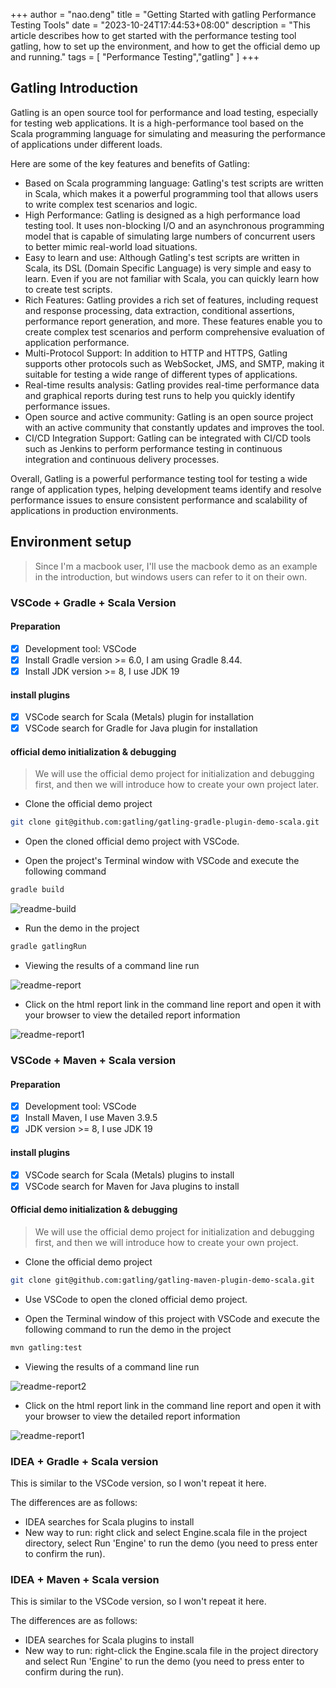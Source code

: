 +++
author = "nao.deng"
title = "Getting Started with gatling Performance Testing Tools"
date = "2023-10-24T17:44:53+08:00"
description = "This article describes how to get started with the performance testing tool gatling, how to set up the environment, and how to get the official demo up and running."
tags = [
"Performance Testing","gatling"
]
+++

## Gatling Introduction

Gatling is an open source tool for performance and load testing, especially for testing web applications. It is a high-performance tool based on the Scala programming language for simulating and measuring the performance of applications under different loads.

Here are some of the key features and benefits of Gatling:

- Based on Scala programming language: Gatling's test scripts are written in Scala, which makes it a powerful programming tool that allows users to write complex test scenarios and logic.
- High Performance: Gatling is designed as a high performance load testing tool. It uses non-blocking I/O and an asynchronous programming model that is capable of simulating large numbers of concurrent users to better mimic real-world load situations.
- Easy to learn and use: Although Gatling's test scripts are written in Scala, its DSL (Domain Specific Language) is very simple and easy to learn. Even if you are not familiar with Scala, you can quickly learn how to create test scripts.
- Rich Features: Gatling provides a rich set of features, including request and response processing, data extraction, conditional assertions, performance report generation, and more. These features enable you to create complex test scenarios and perform comprehensive evaluation of application performance.
- Multi-Protocol Support: In addition to HTTP and HTTPS, Gatling supports other protocols such as WebSocket, JMS, and SMTP, making it suitable for testing a wide range of different types of applications.
- Real-time results analysis: Gatling provides real-time performance data and graphical reports during test runs to help you quickly identify performance issues.
- Open source and active community: Gatling is an open source project with an active community that constantly updates and improves the tool.
- CI/CD Integration Support: Gatling can be integrated with CI/CD tools such as Jenkins to perform performance testing in continuous integration and continuous delivery processes.

Overall, Gatling is a powerful performance testing tool for testing a wide range of application types, helping development teams identify and resolve performance issues to ensure consistent performance and scalability of applications in production environments.

## Environment setup

> Since I'm a macbook user, I'll use the macbook demo as an example in the introduction, but windows users can refer to it on their own.

### VSCode + Gradle + Scala Version

#### Preparation

- [x] Development tool: VSCode
- [x] Install Gradle version >= 6.0, I am using Gradle 8.44.
- [x] Install JDK version >= 8, I use JDK 19

#### install plugins

- [x] VSCode search for Scala (Metals) plugin for installation
- [x] VSCode search for Gradle for Java plugin for installation

#### official demo initialization & debugging

> We will use the official demo project for initialization and debugging first, and then we will introduce how to create your own project later.

- Clone the official demo project

```bash
git clone git@github.com:gatling/gatling-gradle-plugin-demo-scala.git
```

- Open the cloned official demo project with VSCode.

- Open the project's Terminal window with VSCode and execute the following command

```bash
gradle build
```

![readme-build](https://github.com/Automation-Test-Starter/Gatling-Performance-Test-starter/raw/main/readme-pic/readme-build.png)

- Run the demo in the project

```bash
gradle gatlingRun
```

- Viewing the results of a command line run

![readme-report](https://github.com/Automation-Test-Starter/Gatling-Performance-Test-starter/raw/main/readme-pic/readme-report.png)

- Click on the html report link in the command line report and open it with your browser to view the detailed report information

![readme-report1](https://github.com/Automation-Test-Starter/Gatling-Performance-Test-starter/raw/main/readme-pic/readme-report1.png)

### VSCode + Maven + Scala version

#### Preparation

- [x] Development tool: VSCode
- [x] Install Maven, I use Maven 3.9.5
- [x] JDK version >= 8, I use JDK 19

#### install plugins

- [x] VSCode search for Scala (Metals) plugins to install
- [x] VSCode search for Maven for Java plugins to install

#### Official demo initialization & debugging

> We will use the official demo project for initialization and debugging first, and then we will introduce how to create your own project.

- Clone the official demo project

```bash
git clone git@github.com:gatling/gatling-maven-plugin-demo-scala.git
```

- Use VSCode to open the cloned official demo project.

- Open the Terminal window of this project with VSCode and execute the following command to run the demo in the project

```bash
mvn gatling:test
```

- Viewing the results of a command line run

![readme-report2](https://github.com/Automation-Test-Starter/Gatling-Performance-Test-starter/raw/main/readme-pic/readme-report2.png)

- Click on the html report link in the command line report and open it with your browser to view the detailed report information

![readme-report1](https://github.com/Automation-Test-Starter/Gatling-Performance-Test-starter/raw/main/readme-pic/readme-report1.png)

### IDEA + Gradle + Scala version

This is similar to the VSCode version, so I won't repeat it here.

The differences are as follows:

- IDEA searches for Scala plugins to install
- New way to run: right click and select Engine.scala file in the project directory, select Run 'Engine' to run the demo (you need to press enter to confirm the run).

### IDEA + Maven + Scala version

This is similar to the VSCode version, so I won't repeat it here.

The differences are as follows:

- IDEA searches for Scala plugins to install
- New way to run: right-click the Engine.scala file in the project directory and select Run 'Engine' to run the demo (you need to press enter to confirm during the run).
